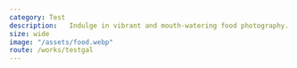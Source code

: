 ```yaml
---
category: Test
description:   Indulge in vibrant and mouth-watering food photography.
size: wide
image: "/assets/food.webp"
route: /works/testgal      
---
```

